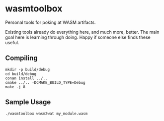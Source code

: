 # wasmtoolbox

Personal tools for poking at WASM artifacts.

Existing tools already do everything here, and much more, better.  The main goal here is learning through doing.  Happy
if someone else finds these useful.

## Compiling

```
mkdir -p build/debug
cd build/debug
conan install ../..
cmake ../.. -DCMAKE_BUILD_TYPE=Debug
make -j 8
```

## Sample Usage

```
./wasmtoolbox wasm2wat my_module.wasm
```